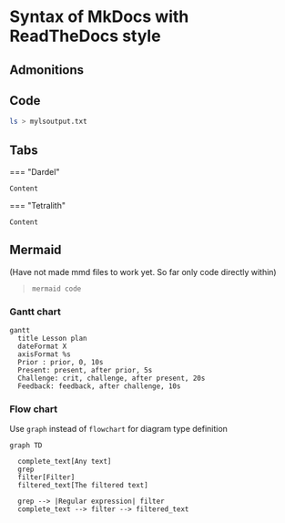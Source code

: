 # Syntax of MkDocs with ReadTheDocs style

## Admonitions

## Code

```bash
ls > mylsoutput.txt
```

## Tabs

=== "Dardel"

    Content

=== "Tetralith"

    Content

## Mermaid

(Have not made mmd files to work yet. So far only code directly within)



>```
>mermaid code
>```


### Gantt chart

```mermaid
gantt
  title Lesson plan
  dateFormat X
  axisFormat %s
  Prior : prior, 0, 10s
  Present: present, after prior, 5s
  Challenge: crit, challenge, after present, 20s
  Feedback: feedback, after challenge, 10s
```

### Flow chart

Use ``graph`` instead of ``flowchart`` for diagram type definition

```mermaid
graph TD

  complete_text[Any text]
  grep
  filter[Filter]
  filtered_text[The filtered text]

  grep --> |Regular expression| filter
  complete_text --> filter --> filtered_text
```
